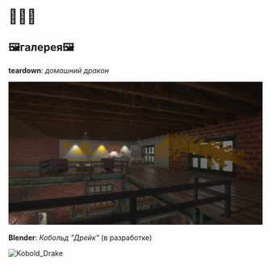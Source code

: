 # 🦐🦐🦐
## 🖼**галерея**🖼

**teardown**: *домашний дракон*

![teardown_screenshot](teardown.png)

**Blender**: *Кобольд "Дрейк"* (в разработке)

![Kobold_Drake](https://github.com/user-attachments/assets/119c9bd8-1228-4976-bdf7-665903cec161)

